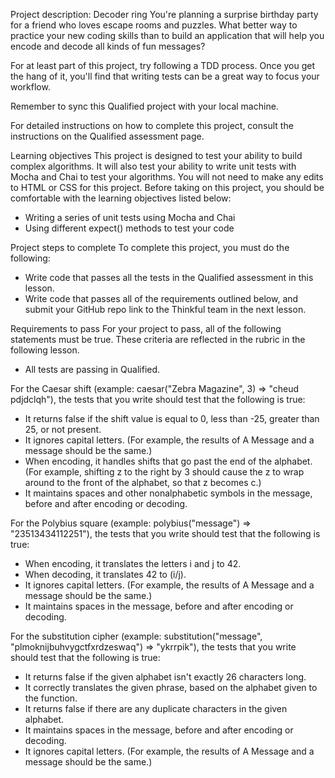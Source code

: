 Project description: Decoder ring
You're planning a surprise birthday party for a friend who loves escape rooms and puzzles. What better way to practice your new coding skills than to build an application that will help you encode and decode all kinds of fun messages?

For at least part of this project, try following a TDD process. Once you get the hang of it, you'll find that writing tests can be a great way to focus your workflow.

Remember to sync this Qualified project with your local machine.

For detailed instructions on how to complete this project, consult the instructions on the Qualified assessment page.


Learning objectives
This project is designed to test your ability to build complex algorithms. It will also test your ability to write unit tests with Mocha and Chai to test your algorithms. You will not need to make any edits to HTML or CSS for this project. Before taking on this project, you should be comfortable with the learning objectives listed below:

- Writing a series of unit tests using Mocha and Chai
- Using different expect() methods to test your code

Project steps to complete
To complete this project, you must do the following:
- Write code that passes all the tests in the Qualified assessment in this lesson.
- Write code that passes all of the requirements outlined below, and submit your GitHub repo link to the Thinkful team in the next lesson.

Requirements to pass
For your project to pass, all of the following statements must be true. These criteria are reflected in the rubric in the following lesson.

- All tests are passing in Qualified.

For the Caesar shift (example: caesar("Zebra Magazine", 3) => "cheud pdjdclqh"), the tests that you write should test that the following is true:

- It returns false if the shift value is equal to 0, less than -25, greater than 25, or not present.
- It ignores capital letters. (For example, the results of A Message and a message should be the same.)
- When encoding, it handles shifts that go past the end of the alphabet. (For example, shifting z to the right by 3 should cause the z to wrap around to the front of the alphabet, so that z becomes c.)
- It maintains spaces and other nonalphabetic symbols in the message, before and after encoding or decoding.

For the Polybius square (example: polybius("message") => "23513434112251"), the tests that you write should test that the following is true:
- When encoding, it translates the letters i and j to 42.
- When decoding, it translates 42 to (i/j).
- It ignores capital letters. (For example, the results of A Message and a message should be the same.)
- It maintains spaces in the message, before and after encoding or decoding.

For the substitution cipher (example: substitution("message", "plmoknijbuhvygctfxrdzeswaq") => "ykrrpik"), the tests that you write should test that the following is true:
- It returns false if the given alphabet isn't exactly 26 characters long.
- It correctly translates the given phrase, based on the alphabet given to the function.
- It returns false if there are any duplicate characters in the given alphabet.
- It maintains spaces in the message, before and after encoding or decoding.
- It ignores capital letters. (For example, the results of A Message and a message should be the same.)
